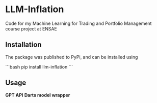 # LLM-Inflation

Code for my Machine Learning for Trading and Portfolio Management course project at ENSAE

## Installation

The package was published to PyPi, and can be installed using

´´´bash
pip install llm-inflation
´´´

## Usage

**GPT API**
**Darts model wrapper**